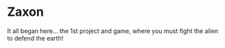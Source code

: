 # Zaxon
It all began here... the 1st project and game, where you must fight the alien to defend the earth!

